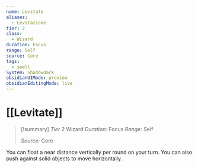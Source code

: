 ```yaml
---
name: Levitate
aliases:
  - Levitazione
tier: 2
class:
  - Wizard
duration: Focus
range: Self
source: Core
tags:
  - spell
System: Shadowdark
obsidianUIMode: preview
obsidianEditingMode: live
---
```

# [[Levitate]]

>[!summary]
> *Tier* 2
> Wizard
> *Duration*: Focus
> *Range*: Self
> 
> *Source:* Core


You can float a near distance vertically per round on your turn. You can also push against solid objects to move horizontally.


